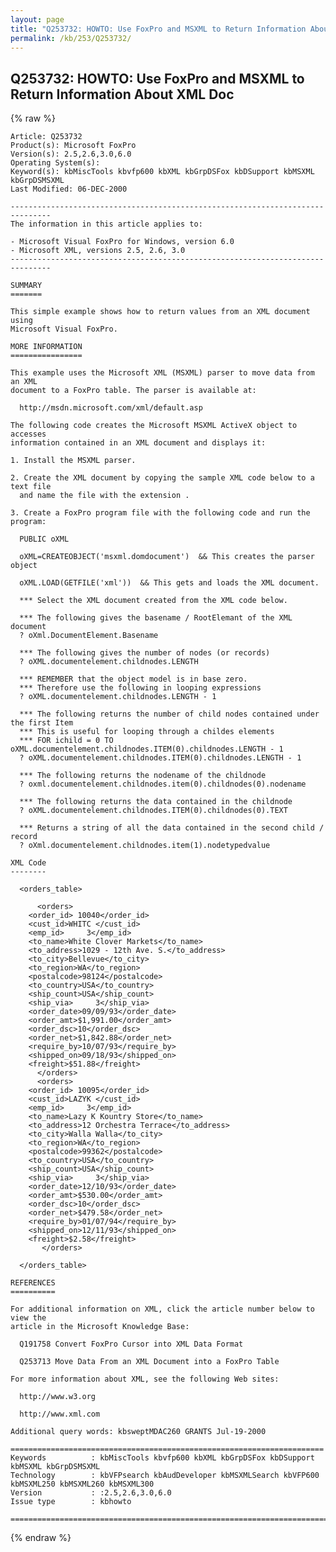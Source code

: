 ```yaml
---
layout: page
title: "Q253732: HOWTO: Use FoxPro and MSXML to Return Information About XML Doc"
permalink: /kb/253/Q253732/
---
```


## Q253732: HOWTO: Use FoxPro and MSXML to Return Information About XML Doc

{% raw %}

	Article: Q253732
	Product(s): Microsoft FoxPro
	Version(s): 2.5,2.6,3.0,6.0
	Operating System(s): 
	Keyword(s): kbMiscTools kbvfp600 kbXML kbGrpDSFox kbDSupport kbMSXML kbGrpDSMSXML
	Last Modified: 06-DEC-2000
	
	-------------------------------------------------------------------------------
	The information in this article applies to:
	
	- Microsoft Visual FoxPro for Windows, version 6.0 
	- Microsoft XML, versions 2.5, 2.6, 3.0 
	-------------------------------------------------------------------------------
	
	SUMMARY
	=======
	
	This simple example shows how to return values from an XML document using
	Microsoft Visual FoxPro.
	
	MORE INFORMATION
	================
	
	This example uses the Microsoft XML (MSXML) parser to move data from an XML
	document to a FoxPro table. The parser is available at:
	
	  http://msdn.microsoft.com/xml/default.asp
	
	The following code creates the Microsoft MSXML ActiveX object to accesses
	information contained in an XML document and displays it:
	
	1. Install the MSXML parser.
	
	2. Create the XML document by copying the sample XML code below to a text file
	  and name the file with the extension .
	
	3. Create a FoxPro program file with the following code and run the program:
	
	  PUBLIC oXML  
	
	  oXML=CREATEOBJECT('msxml.domdocument')  && This creates the parser object
	
	  oXML.LOAD(GETFILE('xml'))  && This gets and loads the XML document. 
	
	  *** Select the XML document created from the XML code below.
	
	  *** The following gives the basename / RootElemant of the XML document
	  ? oXml.DocumentElement.Basename 
	
	  *** The following gives the number of nodes (or records)           
	  ? oXML.documentelement.childnodes.LENGTH  
	
	  *** REMEMBER that the object model is in base zero.
	  *** Therefore use the following in looping expressions  
	  ? oXML.documentelement.childnodes.LENGTH - 1
	
	  *** The following returns the number of child nodes contained under the first Item
	  *** This is useful for looping through a childes elements
	  *** FOR ichild = 0 TO oXML.documentelement.childnodes.ITEM(0).childnodes.LENGTH - 1
	  ? oXML.documentelement.childnodes.ITEM(0).childnodes.LENGTH - 1
	
	  *** The following returns the nodename of the childnode  
	  ? oxml.documentelement.childnodes.item(0).childnodes(0).nodename
	
	  *** The following returns the data contained in the childnode
	  ? oXML.documentelement.childnodes.ITEM(0).childnodes(0).TEXT
	
	  *** Returns a string of all the data contained in the second child / record
	  ? oXml.documentelement.childnodes.item(1).nodetypedvalue
	
	XML Code
	--------
	
	  <orders_table>
	
	      <orders>
	  	<order_id> 10040</order_id>
	  	<cust_id>WHITC </cust_id>
	  	<emp_id>     3</emp_id>
	  	<to_name>White Clover Markets</to_name>
	  	<to_address>1029 - 12th Ave. S.</to_address>
	  	<to_city>Bellevue</to_city>
	  	<to_region>WA</to_region>
	  	<postalcode>98124</postalcode>
	  	<to_country>USA</to_country>
	  	<ship_count>USA</ship_count>
	  	<ship_via>     3</ship_via>
	  	<order_date>09/09/93</order_date>
	  	<order_amt>$1,991.00</order_amt>
	  	<order_dsc>10</order_dsc>
	  	<order_net>$1,842.88</order_net>
	  	<require_by>10/07/93</require_by>
	  	<shipped_on>09/18/93</shipped_on>
	  	<freight>$51.88</freight>
	      </orders>
	      <orders>
	  	<order_id> 10095</order_id>
	  	<cust_id>LAZYK </cust_id>
	  	<emp_id>     3</emp_id>
	  	<to_name>Lazy K Kountry Store</to_name>
	  	<to_address>12 Orchestra Terrace</to_address>
	  	<to_city>Walla Walla</to_city>
	  	<to_region>WA</to_region>
	  	<postalcode>99362</postalcode>
	  	<to_country>USA</to_country>
	  	<ship_count>USA</ship_count>
	  	<ship_via>     3</ship_via>
	  	<order_date>12/10/93</order_date>
	  	<order_amt>$530.00</order_amt>
	  	<order_dsc>10</order_dsc>
	  	<order_net>$479.58</order_net>
	  	<require_by>01/07/94</require_by>
	  	<shipped_on>12/11/93</shipped_on>
	  	<freight>$2.58</freight>
	       </orders>
	
	  </orders_table>
	
	REFERENCES
	==========
	
	For additional information on XML, click the article number below to view the
	article in the Microsoft Knowledge Base:
	
	  Q191758 Convert FoxPro Cursor into XML Data Format
	
	  Q253713 Move Data From an XML Document into a FoxPro Table
	
	For more information about XML, see the following Web sites:
	
	  http://www.w3.org
	
	  http://www.xml.com
	
	Additional query words: kbsweptMDAC260 GRANTS Jul-19-2000
	
	======================================================================
	Keywords          : kbMiscTools kbvfp600 kbXML kbGrpDSFox kbDSupport kbMSXML kbGrpDSMSXML 
	Technology        : kbVFPsearch kbAudDeveloper kbMSXMLSearch kbVFP600 kbMSXML250 kbMSXML260 kbMSXML300
	Version           : :2.5,2.6,3.0,6.0
	Issue type        : kbhowto
	
	=============================================================================
	

{% endraw %}
